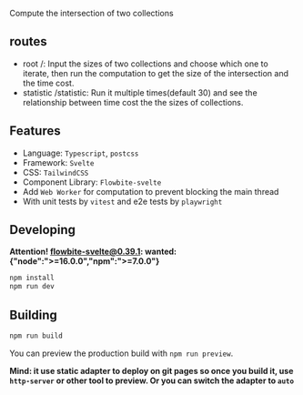 Compute the intersection of two collections

## routes

- root /: Input the sizes of two collections and choose which one to iterate, then run the computation to get the size of the intersection and the time cost.
- statistic /statistic: Run it multiple times(default 30) and see the relationship between time cost the the sizes of collections.

## Features

- Language: `Typescript`, `postcss`
- Framework: `Svelte`
- CSS: `TailwindCSS`
- Component Library: `Flowbite-svelte`
- Add `Web Worker` for computation to prevent blocking the main thread
- With unit tests by `vitest` and e2e tests by `playwright`

## Developing

**Attention! flowbite-svelte@0.39.1: wanted: {"node":">=16.0.0","npm":">=7.0.0"}**

```bash
npm install
npm run dev
```

## Building

```bash
npm run build
```

You can preview the production build with `npm run preview`.

**Mind: it use static adapter to deploy on git pages so once you build it, use `http-server` or other tool to preview. Or you can switch the adapter to `auto`**

